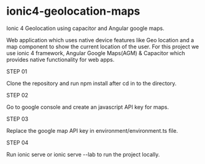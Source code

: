 # ionic4-geolocation-maps
Ionic 4 Geolocation using capacitor and Angular google maps.

Web application which uses native device features like Geo location and a map component to show the current location of the user.
For this project we use ionic 4 framework, Angular Google Maps(AGM) & Capacitor which provides native functionality for web apps.

STEP 01

Clone the repository and run npm install after cd in to the directory.

STEP 02

Go to google console and create an javascript API key for maps.

STEP 03

Replace the google map API key in environment/environment.ts file.

STEP 04 

Run ionic serve or ionic serve --lab to run the project locally.
















